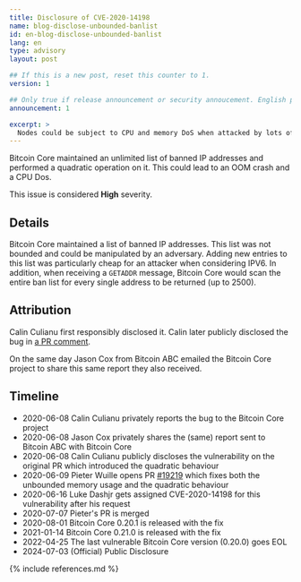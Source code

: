 ```yaml
---
title: Disclosure of CVE-2020-14198
name: blog-disclose-unbounded-banlist
id: en-blog-disclose-unbounded-banlist
lang: en
type: advisory
layout: post

## If this is a new post, reset this counter to 1.
version: 1

## Only true if release announcement or security annoucement. English posts only
announcement: 1

excerpt: >
  Nodes could be subject to CPU and memory DoS when attacked by lots of distinct IPs. A fix was released on August 1st, 2020 in Bitcoin Core 0.20.1.
---
```


Bitcoin Core maintained an unlimited list of banned IP addresses and performed a quadratic operation
on it. This could lead to an OOM crash and a CPU Dos.

This issue is considered **High** severity.

## Details

Bitcoin Core maintained a list of banned IP addresses. This list was not bounded and could be
manipulated by an adversary. Adding new entries to this list was particularly cheap for an attacker
when considering IPV6. In addition, when receiving a `GETADDR` message, Bitcoin Core would scan the
entire ban list for every single address to be returned (up to 2500).

## Attribution

Calin Culianu first responsibly disclosed it. Calin later publicly disclosed the bug in [a PR
comment](https://github.com/bitcoin/bitcoin/pull/15617#issuecomment-640898523).

On the same day Jason Cox from Bitcoin ABC emailed the Bitcoin Core project to share this same
report they also received.

## Timeline

- 2020-06-08 Calin Culianu privately reports the bug to the Bitcoin Core project
- 2020-06-08 Jason Cox privately shares the (same) report sent to Bitcoin ABC with Bitcoin Core
- 2020-06-08 Calin Culianu publicly discloses the vulnerability on the original PR which introduced the quadratic behaviour
- 2020-06-09 Pieter Wuille opens PR [#19219](https://github.com/bitcoin/bitcoin/pull/19219) which fixes both the unbounded memory usage and the quadratic behaviour
- 2020-06-16 Luke Dashjr gets assigned CVE-2020-14198 for this vulnerability after his request
- 2020-07-07 Pieter's PR is merged
- 2020-08-01 Bitcoin Core 0.20.1 is released with the fix
- 2021-01-14 Bitcoin Core 0.21.0 is released with the fix
- 2022-04-25 The last vulnerable Bitcoin Core version (0.20.0) goes EOL
- 2024-07-03 (Official) Public Disclosure

{% include references.md %}
